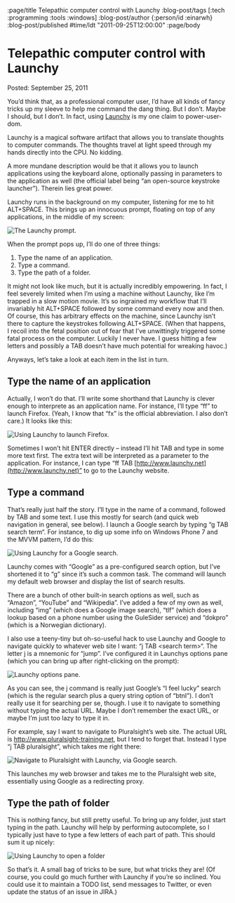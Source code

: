 :page/title Telepathic computer control with Launchy
:blog-post/tags [:tech :programming :tools :windows]
:blog-post/author {:person/id :einarwh}
:blog-post/published #time/ldt "2011-09-25T12:00:00"
:page/body

# Telepathic computer control with Launchy

Posted: September 25, 2011

You’d think that, as a professional computer user, I’d have all kinds of fancy tricks up my sleeve to help me command the dang thing. But I don’t. Maybe I should, but I don’t. In fact, using [Launchy](http://www.launchy.net/) is my one claim to power-user-dom.

Launchy is a magical software artifact that allows you to translate thoughts to computer commands. The thoughts travel at light speed through my hands directly into the CPU. No kidding.

A more mundane description would be that it allows you to launch applications using the keyboard alone, optionally passing in parameters to the application as well (the official label being “an open-source keystroke launcher”). Therein lies great power.

Launchy runs in the background on my computer, listening for me to hit ALT+SPACE. This brings up an innocuous prompt, floating on top of any applications, in the middle of my screen:

![The Launchy prompt.](/images/launchy-prompt.png)

When the prompt pops up, I’ll do one of three things:

1. Type the name of an application.
2. Type a command.
3. Type the path of a folder.

It might not look like much, but it is actually incredibly empowering. In fact, I feel severely limited when I’m using a machine without Launchy, like I’m trapped in a slow motion movie. It’s so ingrained my workflow that I’ll invariably hit ALT+SPACE followed by some command every now and then. Of course, this has arbitrary effects on the machine, since Launchy isn’t there to capture the keystrokes following ALT+SPACE. (When that happens, I recoil into the fetal position out of fear that I’ve unwittingly triggered some fatal process on the computer. Luckily I never have. I guess hitting a few letters and possibly a TAB doesn’t have much potential for wreaking havoc.)

Anyways, let’s take a look at each item in the list in turn.

## Type the name of an application

Actually, I won’t do that. I’ll write some shorthand that Launchy is clever enough to interprete as an application name. For instance, I’ll type “ff” to launch Firefox. (Yeah, I know that “fx” is the official abbreviation. I also don’t care.) It looks like this:

![Using Launchy to launch Firefox.](/images/launchy-ff.png)

Sometimes I won’t hit ENTER directly – instead I’ll hit TAB and type in some more text first. The extra text will be interpreted as a parameter to the application. For instance, I can type “ff TAB [http://www.launchy.net](http://www.launchy.net)” to go to the Launchy website.

## Type a command

That’s really just half the story. I’ll type in the name of a command, followed by TAB and some text. I use this mostly for search (and quick web navigation in general, see below). I launch a Google search by typing “g TAB search term“. For instance, to dig up some info on Windows Phone 7 and the MVVM pattern, I’d do this:

![Using Launchy for a Google search.](/images/launchy-wp7-mvvm.png)

Launchy comes with “Google” as a pre-configured search option, but I’ve shortened it to “g” since it’s such a common task. The command will launch my default web browser and display the list of search results.

There are a bunch of other built-in search options as well, such as “Amazon”, “YouTube” and “Wikipedia”. I’ve added a few of my own as well, including “img” (which does a Google image search), “tlf” (which does a lookup based on a phone number using the GuleSider service) and “dokpro” (which is a Norwegian dictionary).

I also use a teeny-tiny but oh-so-useful hack to use Launchy and Google to navigate quickly to whatever web site I want: “j TAB &lt;search term&gt;“. The letter j is a mnemonic for “jump”. I’ve configured it in Launchys options pane (which you can bring up after right-clicking on the prompt):

![Launchy options pane.](/images/launchy-options-pane.png)

As you can see, the j command is really just Google’s “I feel lucky” search (which is the regular search plus a query string option of “btnI”). I don’t really use it for searching per se, though. I use it to navigate to something without typing the actual URL. Maybe I don’t remember the exact URL, or maybe I’m just too lazy to type it in.

For example, say I want to navigate to Pluralsight’s web site. The actual URL is http://www.pluralsight-training.net, but I tend to forget that. Instead I type “j TAB pluralsight”, which takes me right there:

![Navigate to Pluralsight with Launchy, via Google search.](/images/launchy-pluralsight.png)

This launches my web browser and takes me to the Pluralsight web site, essentially using Google as a redirecting proxy.

## Type the path of folder

This is nothing fancy, but still pretty useful. To bring up any folder, just start typing in the path. Launchy will help by performing autocomplete, so I typically just have to type a few letters of each part of path. This should sum it up nicely:

![Using Launchy to open a folder](/images/launchy-folder.png)

So that’s it. A small bag of tricks to be sure, but what tricks they are! (Of course, you could go much further with Launchy if you’re so inclined. You could use it to maintain a TODO list, send messages to Twitter, or even update the status of an issue in JIRA.)